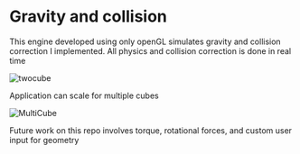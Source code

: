 # Gravity and collision

This engine developed using only openGL simulates gravity and collision correction I implemented. 
All physics and collision correction is done in real time 

![twocube](https://github.com/user-attachments/assets/eaaabc26-6c9a-4c4c-bd91-ba10fe550707)

Application can scale for multiple cubes


![MultiCube](https://github.com/user-attachments/assets/b08ba6f7-ead6-4ac4-80dc-ff9a116667a1)


Future work on this repo involves torque, rotational forces, and custom user input for geometry 
